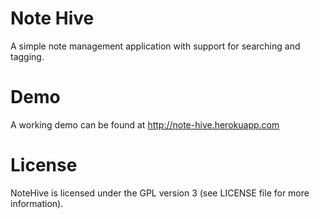 # Note Hive
A simple note management application with support for searching and tagging.

# Demo
A working demo can be found at http://note-hive.herokuapp.com

# License
NoteHive is licensed under the GPL version 3 (see LICENSE file for more information).
